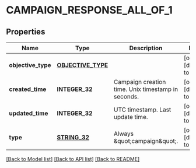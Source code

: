 # CAMPAIGN_RESPONSE_ALL_OF_1

## Properties
Name | Type | Description | Notes
------------ | ------------- | ------------- | -------------
**objective_type** | [**OBJECTIVE_TYPE**](ObjectiveType.md) |  | [optional] [default to null]
**created_time** | **INTEGER_32** | Campaign creation time. Unix timestamp in seconds. | [optional] [default to null]
**updated_time** | **INTEGER_32** | UTC timestamp. Last update time. | [optional] [default to null]
**type** | [**STRING_32**](STRING_32.md) | Always \&quot;campaign\&quot;. | [optional] [default to null]

[[Back to Model list]](../README.md#documentation-for-models) [[Back to API list]](../README.md#documentation-for-api-endpoints) [[Back to README]](../README.md)


